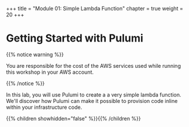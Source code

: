 +++
title = "Module 01: Simple Lambda Function"
chapter = true
weight = 20
+++

# Getting Started with Pulumi

{{% notice warning %}}<p> You are responsible for the cost of the AWS services used while running this workshop in your AWS account.</p> {{% /notice %}}

In this lab, you will use Pulumi to create a a very simple lambda function. We'll discover how Pulumi can make it possible to provision code inline within your infrastructure code.

{{% children showhidden="false" %}}{{% /children %}}
